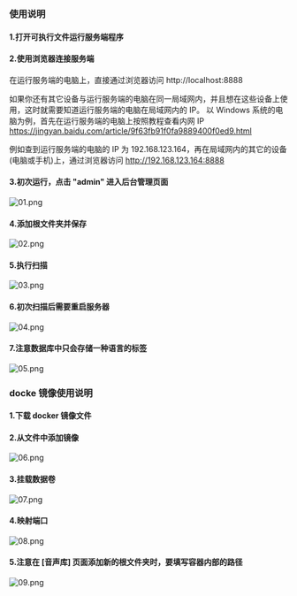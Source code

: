 ### 使用说明
#### 1.打开可执行文件运行服务端程序

#### 2.使用浏览器连接服务端
在运行服务端的电脑上，直接通过浏览器访问 http://localhost:8888

如果你还有其它设备与运行服务端的电脑在同一局域网内，并且想在这些设备上使用，这时就需要知道运行服务端的电脑在局域网内的 IP。 以 Windows 系统的电脑为例，首先在运行服务端的电脑上按照教程查看内网 IP https://jingyan.baidu.com/article/9f63fb91f0fa9889400f0ed9.html

例如查到运行服务端的电脑的 IP 为 192.168.123.164，再在局域网内的其它的设备(电脑或手机)上，通过浏览器访问 http://192.168.123.164:8888

#### 3.初次运行，点击 "admin" 进入后台管理页面
![01.png](https://i.loli.net/2020/04/22/j81VBrIfRyG9TzC.png)

#### 4.添加根文件夹并保存
![02.png](https://i.loli.net/2020/04/22/aMwLEKgjfVHvyJT.png)

#### 5.执行扫描
![03.png](https://i.loli.net/2020/04/22/pb5GtPoVKL6mwzA.png)

#### 6.初次扫描后需要重启服务器
![04.png](https://i.loli.net/2020/04/22/kfLF6qP2b3t9oiS.png)

#### 7.注意数据库中只会存储一种语言的标签
![05.png](https://i.loli.net/2020/04/22/eSRPvprqzosADXh.png)

### docke 镜像使用说明
#### 1.下载 docker 镜像文件

#### 2.从文件中添加镜像
![06.png](https://i.loli.net/2020/04/22/HqFvgnMybEzhjQm.png)

#### 3.挂载数据卷
![07.png](https://i.loli.net/2020/04/22/mcM5D4vfAgoYbCQ.png)

#### 4.映射端口
![08.png](https://i.loli.net/2020/04/22/5d2JkIf8XCe3KyG.png)

#### 5.注意在 [音声库] 页面添加新的根文件夹时，要填写容器内部的路径
![09.png](https://i.loli.net/2020/04/22/2ogO8R5hyGsTpj7.png)
